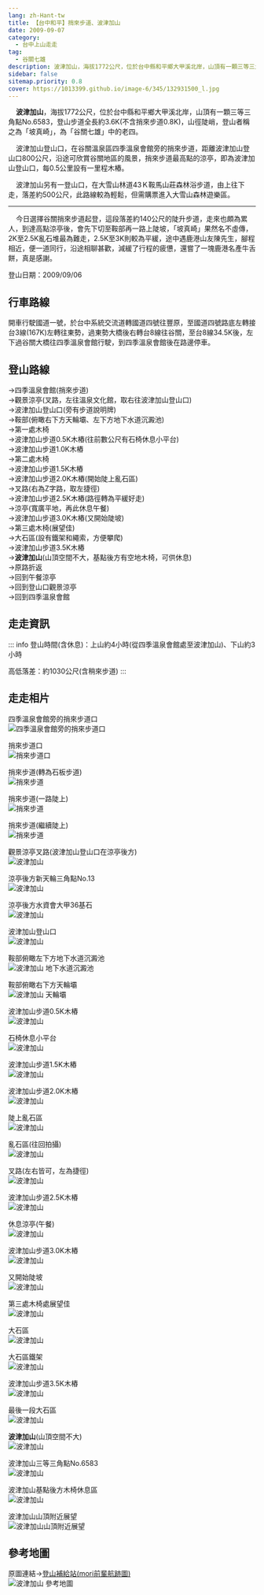 ```yaml
---
lang: zh-Hant-tw
title: 【台中和平】捎來步道、波津加山
date: 2009-09-07
category: 
  - 台中上山走走
tag:
  - 谷關七雄
description: 波津加山，海拔1772公尺，位於台中縣和平鄉大甲溪北岸，山頂有一顆三等三角點No.6583，登山步道全長約3.6K(不含捎來步道0.8K)，山徑陡峭，登山者稱之為「坡真崎」，為「谷關七雄」中的老四。 波津加山登山口，在谷關溫泉區四季溫泉會館旁的捎來步道，距離波津加山登山口800公尺，沿途可欣賞谷關地區的風景，捎來步道最高點的涼亭，即為波津加山登山口，每0.5公里設有一里程木樁。 波津加山另有一登山口，在大雪山林道43Ｋ鞍馬山莊森林浴步道，由上往下走，落差約500公尺，此路線較為輕鬆，但需購票進入大雪山森林遊樂區。
sidebar: false
sitemap.priority: 0.8
cover: https://1013399.github.io/image-6/345/132931500_l.jpg
---
```


    **波津加山**，海拔1772公尺，位於台中縣和平鄉大甲溪北岸，山頂有一顆三等三角點No.6583，登山步道全長約3.6K(不含捎來步道0.8K)，山徑陡峭，登山者稱之為「坡真崎」，為「谷關七雄」中的老四。  

    波津加山登山口，在谷關溫泉區四季溫泉會館旁的捎來步道，距離波津加山登山口800公尺，沿途可欣賞谷關地區的風景，捎來步道最高點的涼亭，即為波津加山登山口，每0.5公里設有一里程木樁。  
<!-- more -->

    波津加山另有一登山口，在大雪山林道43Ｋ鞍馬山莊森林浴步道，由上往下走，落差約500公尺，此路線較為輕鬆，但需購票進入大雪山森林遊樂區。  

----

    今日選擇谷關捎來步道起登，這段落差約140公尺的陡升步道，走來也頗為累人，到達高點涼亭後，會先下切至鞍部再一路上陡坡，「坡真崎」果然名不虛傳，2K至2.5K亂石堆最為難走，2.5K至3K則較為平緩，途中遇鹿港山友陳先生，腳程相近，便一道同行，沿途相聊甚歡，減緩了行程的疲憊，還嘗了一塊鹿港名產牛舌餅，真是感謝。

登山日期：2009/09/06

## 行車路線
開車行駛國道一號，於台中系統交流道轉國道四號往豐原，至國道四號路底左轉接台3線(167K)左轉往東勢，過東勢大橋後右轉台8線往谷關，至台8線34.5K後，左下過谷關大橋往四季溫泉會館行駛，到四季溫泉會館後在路邊停車。

## 登山路線
→四季溫泉會館(捎來步道)  
→觀景涼亭(叉路，左往溫泉文化館，取右往波津加山登山口)  
→波津加山登山口(旁有步道說明牌)  
→鞍部(俯瞰右下方天輪壩、左下方地下水道沉澱池)  
→第一處木椅  
→波津加山步道0.5K木樁(往前數公尺有石椅休息小平台)  
→波津加山步道1.0K木樁  
→第二處木椅  
→波津加山步道1.5K木樁  
→波津加山步道2.0K木樁(開始陡上亂石區)  
→叉路(右為Z字路，取左捷徑)  
→波津加山步道2.5K木樁(路徑轉為平緩好走)  
→涼亭(寬廣平地，再此休息午餐)  
→波津加山步道3.0K木樁(又開始陡坡)  
→第三處木椅(展望佳)  
→大石區(設有鐵架和繩索，方便攀爬)  
→波津加山步道3.5K木樁  
→**波津加山**(山頂空間不大，基點後方有空地木椅，可供休息)  
→原路折返  
→回到午餐涼亭  
→回到登山口觀景涼亭  
→回到四季溫泉會館


## 走走資訊
::: info
登山時間(含休息)：上山約4小時(從四季溫泉會館處至波津加山)、下山約3小時

高低落差：約1030公尺(含稍來步道)
:::

## 走走相片
四季溫泉會館旁的捎來步道口  
![四季溫泉會館旁的捎來步道口](https://1013399.github.io/image-6/345/132931520_l.jpg)

捎來步道口  
![捎來步道口](https://1013399.github.io/image-6/345/132931523_l.jpg)

捎來步道(轉為石板步道)  
![捎來步道](https://1013399.github.io/image-6/345/132931525_l.jpg)

捎來步道(一路陡上)  
![捎來步道](https://1013399.github.io/image-6/345/132931527_l.jpg)

捎來步道(繼續陡上)  
![捎來步道](https://1013399.github.io/image-6/345/132931572_l.jpg)

觀景涼亭叉路(波津加山登山口在涼亭後方)  
![波津加山](https://1013399.github.io/image-6/345/132931580_l.jpg)

涼亭後方新天輪三角點No.13  
![波津加山](https://1013399.github.io/image-6/345/132931586_l.jpg)

涼亭後方水資會大甲36基石  
![波津加山](https://1013399.github.io/image-6/345/132931629_l.jpg)

波津加山登山口  
![波津加山](https://1013399.github.io/image-6/345/132931635_l.jpg)

鞍部俯瞰左下方地下水道沉澱池  
![波津加山 地下水道沉澱池](https://1013399.github.io/image-6/345/132931639_l.jpg)

鞍部俯瞰右下方天輪壩  
![波津加山 天輪壩](https://1013399.github.io/image-6/345/132931645_l.jpg)

波津加山步道0.5K木樁  
![波津加山](https://1013399.github.io/image-6/345/132931648_l.jpg)

石椅休息小平台  
![波津加山](https://1013399.github.io/image-6/345/132931655_l.jpg)

波津加山步道1.5K木樁  
![波津加山](https://1013399.github.io/image-6/345/132931663_l.jpg)

波津加山步道2.0K木樁  
![波津加山](https://1013399.github.io/image-6/345/132931702_l.jpg)

陡上亂石區  
![波津加山](https://1013399.github.io/image-6/345/132931708_l.jpg)

亂石區(往回拍攝)  
![波津加山](https://1013399.github.io/image-6/345/132931716_l.jpg)

叉路(左右皆可，左為捷徑)  
![波津加山](https://1013399.github.io/image-6/345/132931756_l.jpg)

波津加山步道2.5K木樁  
![波津加山](https://1013399.github.io/image-6/345/132931759_l.jpg)

休息涼亭(午餐)  
![波津加山](https://1013399.github.io/image-6/345/132931763_l.jpg)

波津加山步道3.0K木樁  
![波津加山](https://1013399.github.io/image-6/345/132931767_l.jpg)

又開始陡坡  
![波津加山](https://1013399.github.io/image-6/345/132931868_l.jpg)

第三處木椅處展望佳  
![波津加山](https://1013399.github.io/image-6/345/132931872_l.jpg)

大石區  
![波津加山](https://1013399.github.io/image-6/345/132931940_l.jpg)

大石區鐵架  
![波津加山](https://1013399.github.io/image-6/345/132931956_l.jpg)

波津加山步道3.5K木樁  
![波津加山](https://1013399.github.io/image-6/345/132932063_l.jpg)

最後一段大石區  
![波津加山](https://1013399.github.io/image-6/345/132932077_l.jpg)

**波津加山**(山頂空間不大)  
![波津加山](https://1013399.github.io/image-6/345/132932081_l.jpg)

波津加山三等三角點No.6583  
![波津加山](https://1013399.github.io/image-6/345/132932085_l.jpg)

波津加山基點後方木椅休息區  
![波津加山](https://1013399.github.io/image-6/345/132932088_l.jpg)

波津加山山頂附近展望  
![波津加山山頂附近展望](https://1013399.github.io/image-6/345/132931500_l.jpg)

## 參考地圖
原圖連結→[登山補給站(mori前輩航跡圖)](http://www.keepon.com.tw/ActiveSite/Article/One.asp?ArticleID=14782)  
![波津加山 參考地圖](https://1013399.github.io/image-6/345/132932199_l.jpg)